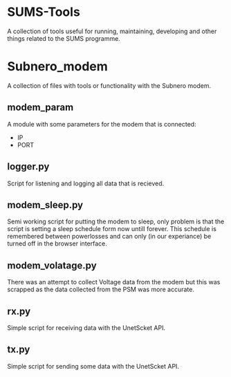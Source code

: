 # SUMS-Tools
A collection of tools useful for running, maintaining, developing and other things related to the SUMS programme.

# Subnero_modem
A collection of files with tools or functionality with the Subnero modem.

## modem_param
A module with some parameters for the modem that is connected:
 - IP
 - PORT
## logger.py
Script for listening and logging all data that is recieved.
## modem_sleep.py
Semi working script for putting the modem to sleep, only problem is that the script is setting a sleep schedule form now untill forever. This schedule is remembered between powerlosses and can only (in our experiance) be turned off in the browser interface.
## modem_volatage.py
There was an attempt to collect Voltage data from the modem but this was scrapped as the data collected from the PSM was more accurate.
## rx.py
Simple script for receiving data with the UnetScket API.
## tx.py
Simple script for sending some data with the UnetScket API.
